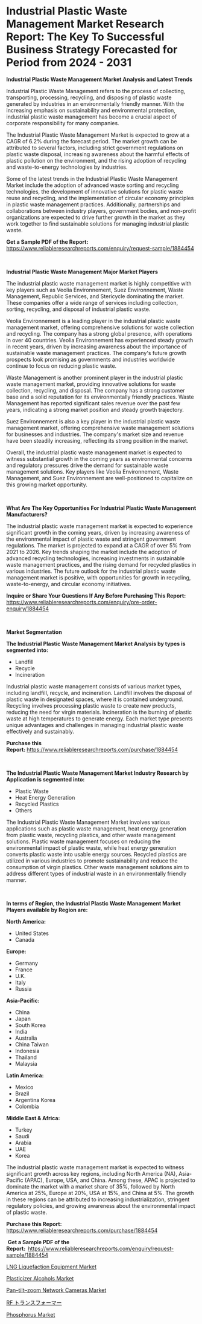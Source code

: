 <p><h1>Industrial Plastic Waste Management Market Research Report: The Key To Successful Business Strategy Forecasted for Period from 2024 - 2031</h1></p><p><strong>Industrial Plastic Waste Management Market Analysis and Latest Trends</strong></p>
<p><p>Industrial Plastic Waste Management refers to the process of collecting, transporting, processing, recycling, and disposing of plastic waste generated by industries in an environmentally friendly manner. With the increasing emphasis on sustainability and environmental protection, industrial plastic waste management has become a crucial aspect of corporate responsibility for many companies.</p><p>The Industrial Plastic Waste Management Market is expected to grow at a CAGR of 6.2% during the forecast period. The market growth can be attributed to several factors, including strict government regulations on plastic waste disposal, increasing awareness about the harmful effects of plastic pollution on the environment, and the rising adoption of recycling and waste-to-energy technologies by industries.</p><p>Some of the latest trends in the Industrial Plastic Waste Management Market include the adoption of advanced waste sorting and recycling technologies, the development of innovative solutions for plastic waste reuse and recycling, and the implementation of circular economy principles in plastic waste management practices. Additionally, partnerships and collaborations between industry players, government bodies, and non-profit organizations are expected to drive further growth in the market as they work together to find sustainable solutions for managing industrial plastic waste.</p></p>
<p><strong>Get a Sample PDF of the Report:&nbsp;</strong> <a href="https://www.reliableresearchreports.com/enquiry/request-sample/1884454">https://www.reliableresearchreports.com/enquiry/request-sample/1884454</a></p>
<p>&nbsp;</p>
<p><strong>Industrial Plastic Waste Management Major Market Players</strong></p>
<p><p>The industrial plastic waste management market is highly competitive with key players such as Veolia Environnement, Suez Environnement, Waste Management, Republic Services, and Stericycle dominating the market. These companies offer a wide range of services including collection, sorting, recycling, and disposal of industrial plastic waste.</p><p>Veolia Environnement is a leading player in the industrial plastic waste management market, offering comprehensive solutions for waste collection and recycling. The company has a strong global presence, with operations in over 40 countries. Veolia Environnement has experienced steady growth in recent years, driven by increasing awareness about the importance of sustainable waste management practices. The company's future growth prospects look promising as governments and industries worldwide continue to focus on reducing plastic waste.</p><p>Waste Management is another prominent player in the industrial plastic waste management market, providing innovative solutions for waste collection, recycling, and disposal. The company has a strong customer base and a solid reputation for its environmentally friendly practices. Waste Management has reported significant sales revenue over the past few years, indicating a strong market position and steady growth trajectory.</p><p>Suez Environnement is also a key player in the industrial plastic waste management market, offering comprehensive waste management solutions for businesses and industries. The company's market size and revenue have been steadily increasing, reflecting its strong position in the market.</p><p>Overall, the industrial plastic waste management market is expected to witness substantial growth in the coming years as environmental concerns and regulatory pressures drive the demand for sustainable waste management solutions. Key players like Veolia Environnement, Waste Management, and Suez Environnement are well-positioned to capitalize on this growing market opportunity.</p></p>
<p>&nbsp;</p>
<p><strong>What Are The Key Opportunities For Industrial Plastic Waste Management Manufacturers?</strong></p>
<p><p>The industrial plastic waste management market is expected to experience significant growth in the coming years, driven by increasing awareness of the environmental impact of plastic waste and stringent government regulations. The market is projected to expand at a CAGR of over 5% from 2021 to 2026. Key trends shaping the market include the adoption of advanced recycling technologies, increasing investments in sustainable waste management practices, and the rising demand for recycled plastics in various industries. The future outlook for the industrial plastic waste management market is positive, with opportunities for growth in recycling, waste-to-energy, and circular economy initiatives.</p></p>
<p><strong>Inquire or Share Your Questions If Any Before Purchasing This Report:</strong> <a href="https://www.reliableresearchreports.com/enquiry/pre-order-enquiry/1884454">https://www.reliableresearchreports.com/enquiry/pre-order-enquiry/1884454</a></p>
<p>&nbsp;</p>
<p><strong>Market Segmentation</strong></p>
<p><strong>The Industrial Plastic Waste Management Market Analysis by types is segmented into:</strong></p>
<p><ul><li>Landfill</li><li>Recycle</li><li>Incineration</li></ul></p>
<p><p>Industrial plastic waste management consists of various market types, including landfill, recycle, and incineration. Landfill involves the disposal of plastic waste in designated spaces, where it is contained underground. Recycling involves processing plastic waste to create new products, reducing the need for virgin materials. Incineration is the burning of plastic waste at high temperatures to generate energy. Each market type presents unique advantages and challenges in managing industrial plastic waste effectively and sustainably.</p></p>
<p><strong>Purchase this Report:&nbsp;</strong><a href="https://www.reliableresearchreports.com/purchase/1884454">https://www.reliableresearchreports.com/purchase/1884454</a></p>
<p>&nbsp;</p>
<p><strong>The Industrial Plastic Waste Management Market Industry Research by Application is segmented into:</strong></p>
<p><ul><li>Plastic Waste</li><li>Heat Energy Generation</li><li>Recycled Plastics</li><li>Others</li></ul></p>
<p><p>The Industrial Plastic Waste Management Market involves various applications such as plastic waste management, heat energy generation from plastic waste, recycling plastics, and other waste management solutions. Plastic waste management focuses on reducing the environmental impact of plastic waste, while heat energy generation converts plastic waste into usable energy sources. Recycled plastics are utilized in various industries to promote sustainability and reduce the consumption of virgin plastics. Other waste management solutions aim to address different types of industrial waste in an environmentally friendly manner.</p></p>
<p>&nbsp;</p>
<p><strong>In terms of Region, the Industrial Plastic Waste Management Market Players available by Region are:</strong></p>
<p>
    <p> <strong> North America: </strong>
        <ul>
            <li>United States</li>
            <li>Canada</li>
        </ul>
        </p> 
    <p> <strong> Europe: </strong>
        <ul>
            <li>Germany</li>
            <li>France</li>
            <li>U.K.</li>
            <li>Italy</li>
            <li>Russia</li>
        </ul>
        </p> 
    <p> <strong> Asia-Pacific: </strong>
        <ul>
            <li>China</li>
            <li>Japan</li>
            <li>South Korea</li>
            <li>India</li>
            <li>Australia</li>
            <li>China Taiwan</li>
            <li>Indonesia</li>
            <li>Thailand</li>
            <li>Malaysia</li>
        </ul>
        </p> 
    <p> <strong> Latin America: </strong>
        <ul>
            <li>Mexico</li>
            <li>Brazil</li>
            <li>Argentina Korea</li>
            <li>Colombia</li>
        </ul>
        </p> 
    <p> <strong> Middle East & Africa: </strong>
        <ul>
            <li>Turkey</li>
            <li>Saudi</li>
            <li>Arabia</li>
            <li>UAE</li>
            <li>Korea</li>
        </ul>
    </p>
    </p>
<p><p>The industrial plastic waste management market is expected to witness significant growth across key regions, including North America (NA), Asia-Pacific (APAC), Europe, USA, and China. Among these, APAC is projected to dominate the market with a market share of 35%, followed by North America at 25%, Europe at 20%, USA at 15%, and China at 5%. The growth in these regions can be attributed to increasing industrialization, stringent regulatory policies, and growing awareness about the environmental impact of plastic waste.</p></p>
<p><strong>Purchase this Report: </strong><a href="https://www.reliableresearchreports.com/purchase/1884454">https://www.reliableresearchreports.com/purchase/1884454</a></p>
<p>&nbsp;<strong>Get a Sample PDF of the Report:&nbsp;&nbsp;</strong><a href="https://www.reliableresearchreports.com/enquiry/request-sample/1884454">https://www.reliableresearchreports.com/enquiry/request-sample/1884454</a></p>
<p><strong></strong></p>
<p><p><a href="https://iodized-pantydraco-05c.notion.site/LNG-Liquefaction-Equipment-Market-A-Comprehensive-Report-of-its-Market-Share-Growth-Trends-2024--54484f913c044cfc8a19ea141101b102">LNG Liquefaction Equipment Market</a></p><p><a href="https://view.publitas.com/reportprime-1/decoding-the-plasticizer-alcohols-market-a-deep-dive-into-the-latest-market-trends-market-segmentation-and-competitive-analysis/">Plasticizer Alcohols Market</a></p><p><a href="https://github.com/suaretopek9/Market-Research-Report-List-1/blob/main/pantiltzoom-network-cameras-market.md">Pan–tilt–zoom Network Cameras Market</a></p><p><a href="https://medium.com/@kein8762/rf%E3%83%88%E3%83%A9%E3%83%B3%E3%82%B9%E3%83%95%E3%82%A9%E3%83%BC%E3%83%9E%E3%83%BC%E5%B8%82%E5%A0%B4-%E3%82%BF%E3%82%A4%E3%83%97-%E3%82%A2%E3%83%97%E3%83%AA%E3%82%B1%E3%83%BC%E3%82%B7%E3%83%A7%E3%83%B3-%E3%81%8A%E3%82%88%E3%81%B3%E5%9C%B0%E7%90%86%E3%81%AB%E3%82%88%E3%82%8B%E5%8C%85%E6%8B%AC%E7%9A%84%E3%81%AA%E8%A9%95%E4%BE%A1-e44dbd24f0a0">RF トランスフォーマー</a></p><p><a href="https://view.publitas.com/reportprime-1/phosphorus-market-size-growth-and-forecast-from-2024-2031/">Phosphorus Market</a></p></p>